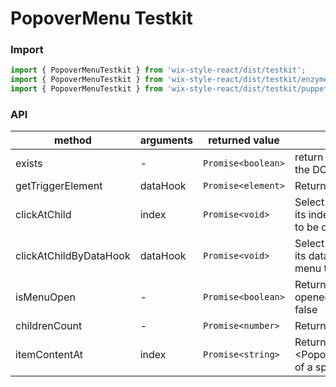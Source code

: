 # PopoverMenu Testkit

### Import

```jsx
import { PopoverMenuTestkit } from 'wix-style-react/dist/testkit';
import { PopoverMenuTestkit } from 'wix-style-react/dist/testkit/enzyme';
import { PopoverMenuTestkit } from 'wix-style-react/dist/testkit/puppeteer';
```

### API

| method                 | arguments | returned value     | description                                                                |
| ---------------------- | --------- | ------------------ | -------------------------------------------------------------------------- |
| exists                 | -         | `Promise<boolean>` | return true if element is in the DOM                                       |
| getTriggerElement      | dataHook  | `Promise<element>` | Returns trigger element                                                    |
| clickAtChild           | index     | `Promise<void>`    | Select a specific option by its index (requires the menu to be opened)     |
| clickAtChildByDataHook | dataHook  | `Promise<void>`    | Select a specific option by its data-hook (requires the menu to be opened) |
| isMenuOpen             | -         | `Promise<boolean>` | Return true if the menu is opened, otherwise return false                  |
| childrenCount          | -         | `Promise<number>`  | Returns children count                                                     |
| itemContentAt          | index     | `Promise<string>`  | Returns text of <PopoverMenu.MenuItem/> of a specific index                |
